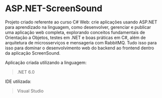 # ASP.NET-ScreenSound

Projeto criado referente ao curso C# Web: crie aplicações usando ASP.NET para aprendizado na linguagem, como desenvolver, gerenciar e publicar uma aplicação web completa, explorando conceitos fundamentais de Orientação a Objetos, testes em .NET e boas práticas em C#, além de arquitetura de microsserviços e mensageria com RabbitMQ. Tudo isso para isso para dominar o desenvolvimento web do backend ao frontend dentro da aplicação ScreenSound.

Aplicação criada utilizando a linguagem:

> .NET 6.0

IDE utilizada:

> Visual Studio
